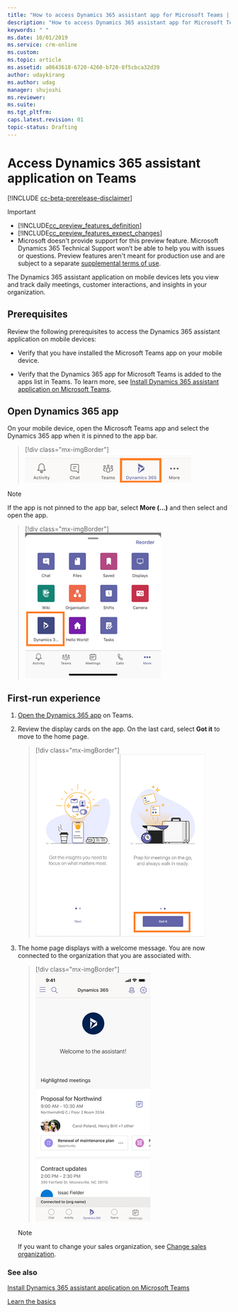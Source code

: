 ```yaml
---
title: "How to access Dynamics 365 assistant app for Microsoft Teams | MicrosoftDocs"
description: "How to access Dynamics 365 assistant app for Microsoft Teams."
keywords: " "
ms.date: 10/01/2019
ms.service: crm-online
ms.custom: 
ms.topic: article
ms.assetid: a0643618-6720-4260-b720-8f5cbca32d39
author: udaykirang
ms.author: udag
manager: shujoshi
ms.reviewer: 
ms.suite: 
ms.tgt_pltfrm: 
caps.latest.revision: 01
topic-status: Drafting
---
```


# Access Dynamics 365 assistant application on Teams

[!INCLUDE [cc-beta-prerelease-disclaimer](../includes/cc-beta-prerelease-disclaimer.md)]

> [!IMPORTANT]
> - [!INCLUDE[cc_preview_features_definition](../includes/cc-preview-features-definition.md)]  
> - [!INCLUDE[cc_preview_features_expect_changes](../includes/cc-preview-features-expect-changes.md)]
> - Microsoft doesn't provide support for this preview feature. Microsoft Dynamics 365 Technical Support won’t be able to help you with issues or questions. Preview features aren't meant for production use and are subject to a separate [supplemental terms of use](https://go.microsoft.com/fwlink/p/?linkid=870960).

The Dynamics 365 assistant application on mobile devices lets you view and track daily meetings, customer interactions, and insights in your organization.

## Prerequisites

Review the following prerequisites to access the Dynamics 365 assistant application on mobile devices:

-	Verify that you have installed the Microsoft Teams app on your mobile device. 

-	Verify that the Dynamics 365 app for Microsoft Teams is added to the apps list in Teams. To learn more, see [Install Dynamics 365 assistant application on Microsoft Teams](install-assistant-application-microsoft-teams.md).

## Open Dynamics 365 app

On your mobile device, open the Microsoft Teams app and select the Dynamics 365 app when it is pinned to the app bar.

> [!div class="mx-imgBorder"]
> ![Select and open Dynamics 365 app in Teams](media/si-teams-open-app-teams-app-bar.png "Select and open Dynamics 365 app in Teams")

> [!NOTE]
>  If the app is not pinned to the app bar, select **More (...)** and then select and open the app.
> > [!div class="mx-imgBorder"]
> > ![Select and open Dynamics 365 app in Teams through more options](media/si-teams-open-app-teams-more-options.png "Select and open Dynamics 365 app in Teams through more options")

## First-run experience

1.	[Open the Dynamics 365 app](#open-dynamics-365-app) on Teams. 

2.	Review the display cards on the app. On the last card, select **Got it** to move to the home page.
    
    > [!div class="mx-imgBorder"]
    > ![Dynamics 365 app tour cards](media/si-teams-app-tour-cards.png "Dynamics 365 app tour cards")

3.	The home page displays with a welcome message. You are now connected to the organization that you are associated with.
 
    > [!div class="mx-imgBorder"]
    > ![Dynamics 365 app home page](media/si-teams-app-home-page.png "Dynamics 365 app home page")

    > [!NOTE]
    > If you want to change your sales organization, see [Change sales organization](change-sales-organization.md).


### See also

[Install Dynamics 365 assistant application on Microsoft Teams](install-assistant-application-microsoft-teams.md)

[Learn the basics](learn-basics-dynamics-365-application-teams.md)
